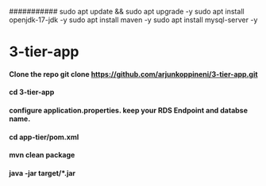 ########### sudo apt update && sudo apt upgrade -y
sudo apt install openjdk-17-jdk -y
sudo apt install maven -y
sudo apt install mysql-server -y

# 3-tier-app

#### Clone the repo git clone https://github.com/arjunkoppineni/3-tier-app.git
#### cd 3-tier-app
#### configure application.properties. keep your RDS Endpoint and databse name.
#### cd app-tier/pom.xml
####  mvn clean package
#### java -jar target/*.jar
